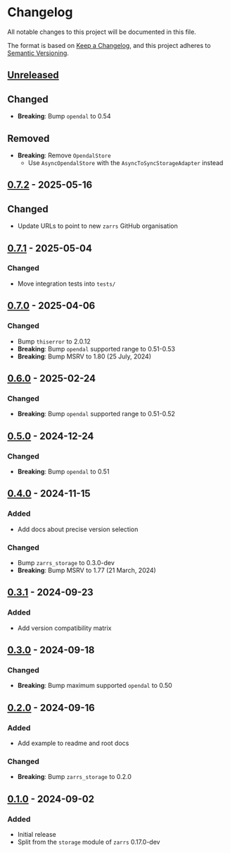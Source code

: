 # Changelog

All notable changes to this project will be documented in this file.

The format is based on [Keep a Changelog](https://keepachangelog.com/en/1.0.0/),
and this project adheres to [Semantic Versioning](https://semver.org/spec/v2.0.0.html).

## [Unreleased]

## Changed
- **Breaking**: Bump `opendal` to 0.54

## Removed
- **Breaking**: Remove `OpendalStore`
  - Use `AsyncOpendalStore` with the `AsyncToSyncStorageAdapter` instead

## [0.7.2] - 2025-05-16

## Changed
- Update URLs to point to new `zarrs` GitHub organisation

## [0.7.1] - 2025-05-04

### Changed
- Move integration tests into `tests/`

## [0.7.0] - 2025-04-06

### Changed
- Bump `thiserror` to 2.0.12
 - **Breaking**: Bump `opendal` supported range to 0.51-0.53
 - **Breaking**: Bump MSRV to 1.80 (25 July, 2024)

## [0.6.0] - 2025-02-24

### Changed
 - **Breaking**: Bump `opendal` supported range to 0.51-0.52

## [0.5.0] - 2024-12-24

### Changed
 - **Breaking**: Bump `opendal` to 0.51

## [0.4.0] - 2024-11-15

### Added
 - Add docs about precise version selection

### Changed
 - Bump `zarrs_storage` to 0.3.0-dev
 - **Breaking**: Bump MSRV to 1.77 (21 March, 2024)

## [0.3.1] - 2024-09-23

### Added
 - Add version compatibility matrix

## [0.3.0] - 2024-09-18

### Changed
 - **Breaking**: Bump maximum supported `opendal` to 0.50

## [0.2.0] - 2024-09-16

### Added
 - Add example to readme and root docs

### Changed
 - **Breaking**: Bump `zarrs_storage` to 0.2.0

## [0.1.0] - 2024-09-02

### Added
 - Initial release
 - Split from the `storage` module of `zarrs` 0.17.0-dev

[unreleased]: https://github.com/zarrs/zarrs/compare/zarrs_opendal-v0.7.2...HEAD
[0.7.2]: https://github.com/LDeakin/zarrs/releases/tag/zarrs_opendal-v0.7.2
[0.7.1]: https://github.com/LDeakin/zarrs/releases/tag/zarrs_opendal-v0.7.1
[0.7.0]: https://github.com/LDeakin/zarrs/releases/tag/zarrs_opendal-v0.7.0
[0.6.0]: https://github.com/LDeakin/zarrs/releases/tag/zarrs_opendal-v0.6.0
[0.5.0]: https://github.com/LDeakin/zarrs/releases/tag/zarrs_opendal-v0.5.0
[0.4.0]: https://github.com/LDeakin/zarrs/releases/tag/zarrs_opendal-v0.4.0
[0.3.1]: https://github.com/LDeakin/zarrs/releases/tag/zarrs_opendal-v0.3.1
[0.3.0]: https://github.com/LDeakin/zarrs/releases/tag/zarrs_opendal-v0.3.0
[0.2.0]: https://github.com/LDeakin/zarrs/releases/tag/zarrs_opendal-v0.2.0
[0.1.0]: https://github.com/LDeakin/zarrs/releases/tag/zarrs_opendal-v0.1.0
